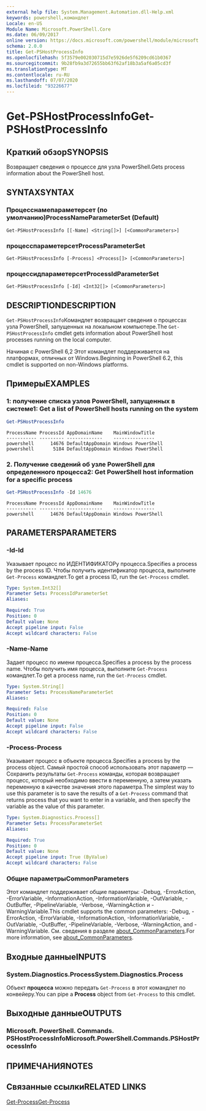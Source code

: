```yaml
---
external help file: System.Management.Automation.dll-Help.xml
keywords: powershell,командлет
Locale: en-US
Module Name: Microsoft.PowerShell.Core
ms.date: 06/09/2017
online version: https://docs.microsoft.com/powershell/module/microsoft.powershell.core/get-pshostprocessinfo?view=powershell-5.1&WT.mc_id=ps-gethelp
schema: 2.0.0
title: Get-PSHostProcessInfo
ms.openlocfilehash: 5f3579e002030715d7e5926de5f6209cd61b0367
ms.sourcegitcommit: 9b28fb9a3d72655bb63f62af18b3a5af6a05cd3f
ms.translationtype: MT
ms.contentlocale: ru-RU
ms.lasthandoff: 07/07/2020
ms.locfileid: "93226677"
---
```

# <span data-ttu-id="3c1f1-103">Get-PSHostProcessInfo</span><span class="sxs-lookup"><span data-stu-id="3c1f1-103">Get-PSHostProcessInfo</span></span>

## <span data-ttu-id="3c1f1-104">Краткий обзор</span><span class="sxs-lookup"><span data-stu-id="3c1f1-104">SYNOPSIS</span></span>
<span data-ttu-id="3c1f1-105">Возвращает сведения о процессе для узла PowerShell.</span><span class="sxs-lookup"><span data-stu-id="3c1f1-105">Gets process information about the PowerShell host.</span></span>

## <span data-ttu-id="3c1f1-106">SYNTAX</span><span class="sxs-lookup"><span data-stu-id="3c1f1-106">SYNTAX</span></span>

### <span data-ttu-id="3c1f1-107">Процесснамепараметерсет (по умолчанию)</span><span class="sxs-lookup"><span data-stu-id="3c1f1-107">ProcessNameParameterSet (Default)</span></span>

```
Get-PSHostProcessInfo [[-Name] <String[]>] [<CommonParameters>]
```

### <span data-ttu-id="3c1f1-108">процесспараметерсет</span><span class="sxs-lookup"><span data-stu-id="3c1f1-108">ProcessParameterSet</span></span>

```
Get-PSHostProcessInfo [-Process] <Process[]> [<CommonParameters>]
```

### <span data-ttu-id="3c1f1-109">процессидпараметерсет</span><span class="sxs-lookup"><span data-stu-id="3c1f1-109">ProcessIdParameterSet</span></span>

```
Get-PSHostProcessInfo [-Id] <Int32[]> [<CommonParameters>]
```

## <span data-ttu-id="3c1f1-110">DESCRIPTION</span><span class="sxs-lookup"><span data-stu-id="3c1f1-110">DESCRIPTION</span></span>

<span data-ttu-id="3c1f1-111">`Get-PSHostProcessInfo`Командлет возвращает сведения о процессах узла PowerShell, запущенных на локальном компьютере.</span><span class="sxs-lookup"><span data-stu-id="3c1f1-111">The `Get-PSHostProcessInfo` cmdlet gets information about PowerShell host processes running on the local computer.</span></span>

<span data-ttu-id="3c1f1-112">Начиная с PowerShell 6,2 Этот командлет поддерживается на платформах, отличных от Windows.</span><span class="sxs-lookup"><span data-stu-id="3c1f1-112">Beginning in PowerShell 6.2, this cmdlet is supported on non-Windows platforms.</span></span>

## <span data-ttu-id="3c1f1-113">Примеры</span><span class="sxs-lookup"><span data-stu-id="3c1f1-113">EXAMPLES</span></span>

### <span data-ttu-id="3c1f1-114">1: получение списка узлов PowerShell, запущенных в системе</span><span class="sxs-lookup"><span data-stu-id="3c1f1-114">1: Get a list of PowerShell hosts running on the system</span></span>

```powershell
Get-PSHostProcessInfo
```

```Output
ProcessName ProcessId AppDomainName    MainWindowTitle
----------- --------- -------------    ---------------
powershell      14676 DefaultAppDomain Windows PowerShell
powershell       5184 DefaultAppDomain Windows PowerShell
```

### <span data-ttu-id="3c1f1-115">2. Получение сведений об узле PowerShell для определенного процесса</span><span class="sxs-lookup"><span data-stu-id="3c1f1-115">2: Get PowerShell host information for a specific process</span></span>

```powershell
Get-PSHostProcessInfo -Id 14676
```

```Output
ProcessName ProcessId AppDomainName    MainWindowTitle
----------- --------- -------------    ---------------
powershell      14676 DefaultAppDomain Windows PowerShell
```

## <span data-ttu-id="3c1f1-116">PARAMETERS</span><span class="sxs-lookup"><span data-stu-id="3c1f1-116">PARAMETERS</span></span>

### <span data-ttu-id="3c1f1-117">-Id</span><span class="sxs-lookup"><span data-stu-id="3c1f1-117">-Id</span></span>

<span data-ttu-id="3c1f1-118">Указывает процесс по ИДЕНТИФИКАТОРу процесса.</span><span class="sxs-lookup"><span data-stu-id="3c1f1-118">Specifies a process by the process ID.</span></span> <span data-ttu-id="3c1f1-119">Чтобы получить идентификатор процесса, выполните `Get-Process` командлет.</span><span class="sxs-lookup"><span data-stu-id="3c1f1-119">To get a process ID, run the `Get-Process` cmdlet.</span></span>

```yaml
Type: System.Int32[]
Parameter Sets: ProcessIdParameterSet
Aliases:

Required: True
Position: 0
Default value: None
Accept pipeline input: False
Accept wildcard characters: False
```

### <span data-ttu-id="3c1f1-120">-Name</span><span class="sxs-lookup"><span data-stu-id="3c1f1-120">-Name</span></span>

<span data-ttu-id="3c1f1-121">Задает процесс по имени процесса.</span><span class="sxs-lookup"><span data-stu-id="3c1f1-121">Specifies a process by the process name.</span></span> <span data-ttu-id="3c1f1-122">Чтобы получить имя процесса, выполните `Get-Process` командлет.</span><span class="sxs-lookup"><span data-stu-id="3c1f1-122">To get a process name, run the `Get-Process` cmdlet.</span></span>

```yaml
Type: System.String[]
Parameter Sets: ProcessNameParameterSet
Aliases:

Required: False
Position: 0
Default value: None
Accept pipeline input: False
Accept wildcard characters: False
```

### <span data-ttu-id="3c1f1-123">-Process</span><span class="sxs-lookup"><span data-stu-id="3c1f1-123">-Process</span></span>

<span data-ttu-id="3c1f1-124">Указывает процесс в объекте процесса.</span><span class="sxs-lookup"><span data-stu-id="3c1f1-124">Specifies a process by the process object.</span></span> <span data-ttu-id="3c1f1-125">Самый простой способ использовать этот параметр — Сохранить результаты `Get-Process` команды, которая возвращает процесс, который необходимо ввести в переменную, а затем указать переменную в качестве значения этого параметра.</span><span class="sxs-lookup"><span data-stu-id="3c1f1-125">The simplest way to use this parameter is to save the results of a `Get-Process` command that returns process that you want to enter in a variable, and then specify the variable as the value of this parameter.</span></span>

```yaml
Type: System.Diagnostics.Process[]
Parameter Sets: ProcessParameterSet
Aliases:

Required: True
Position: 0
Default value: None
Accept pipeline input: True (ByValue)
Accept wildcard characters: False
```

### <span data-ttu-id="3c1f1-126">Общие параметры</span><span class="sxs-lookup"><span data-stu-id="3c1f1-126">CommonParameters</span></span>

<span data-ttu-id="3c1f1-127">Этот командлет поддерживает общие параметры: -Debug, -ErrorAction, -ErrorVariable, -InformationAction, -InformationVariable, -OutVariable, -OutBuffer, -PipelineVariable, -Verbose, -WarningAction и -WarningVariable.</span><span class="sxs-lookup"><span data-stu-id="3c1f1-127">This cmdlet supports the common parameters: -Debug, -ErrorAction, -ErrorVariable, -InformationAction, -InformationVariable, -OutVariable, -OutBuffer, -PipelineVariable, -Verbose, -WarningAction, and -WarningVariable.</span></span> <span data-ttu-id="3c1f1-128">См. сведения в разделе [about_CommonParameters](https://go.microsoft.com/fwlink/?LinkID=113216).</span><span class="sxs-lookup"><span data-stu-id="3c1f1-128">For more information, see [about_CommonParameters](https://go.microsoft.com/fwlink/?LinkID=113216).</span></span>

## <span data-ttu-id="3c1f1-129">Входные данные</span><span class="sxs-lookup"><span data-stu-id="3c1f1-129">INPUTS</span></span>

### <span data-ttu-id="3c1f1-130">System.Diagnostics.Process</span><span class="sxs-lookup"><span data-stu-id="3c1f1-130">System.Diagnostics.Process</span></span>

<span data-ttu-id="3c1f1-131">Объект **процесса** можно передать `Get-Process` в этот командлет по конвейеру.</span><span class="sxs-lookup"><span data-stu-id="3c1f1-131">You can pipe a **Process** object from `Get-Process` to this cmdlet.</span></span>

## <span data-ttu-id="3c1f1-132">Выходные данные</span><span class="sxs-lookup"><span data-stu-id="3c1f1-132">OUTPUTS</span></span>

### <span data-ttu-id="3c1f1-133">Microsoft. PowerShell. Commands. PSHostProcessInfo</span><span class="sxs-lookup"><span data-stu-id="3c1f1-133">Microsoft.PowerShell.Commands.PSHostProcessInfo</span></span>

## <span data-ttu-id="3c1f1-134">ПРИМЕЧАНИЯ</span><span class="sxs-lookup"><span data-stu-id="3c1f1-134">NOTES</span></span>

## <span data-ttu-id="3c1f1-135">Связанные ссылки</span><span class="sxs-lookup"><span data-stu-id="3c1f1-135">RELATED LINKS</span></span>

[<span data-ttu-id="3c1f1-136">Get-Process</span><span class="sxs-lookup"><span data-stu-id="3c1f1-136">Get-Process</span></span>](../Microsoft.PowerShell.Management/get-process.md)
